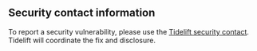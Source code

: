 ## Security contact information

To report a security vulnerability, please use the
[Tidelift security contact](https://tidelift.com/security).
Tidelift will coordinate the fix and disclosure.
    
